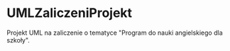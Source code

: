 # UMLZaliczeniProjekt
Projekt UML na zaliczenie o tematyce "Program do nauki angielskiego dla szkoły".
